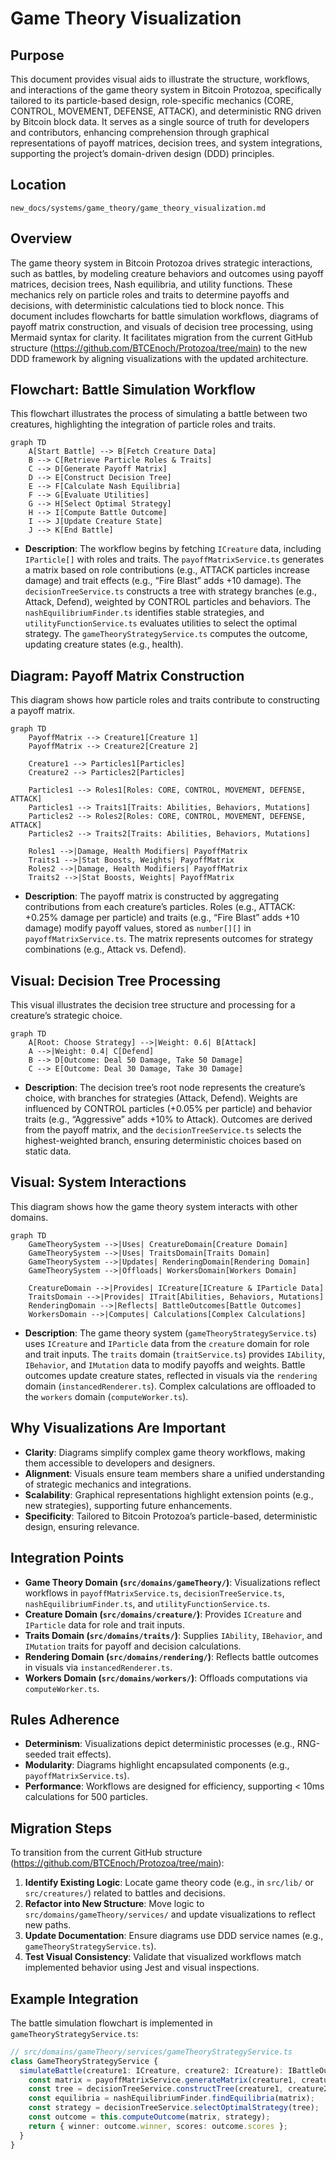 
# Game Theory Visualization

## Purpose
This document provides visual aids to illustrate the structure, workflows, and interactions of the game theory system in Bitcoin Protozoa, specifically tailored to its particle-based design, role-specific mechanics (CORE, CONTROL, MOVEMENT, DEFENSE, ATTACK), and deterministic RNG driven by Bitcoin block data. It serves as a single source of truth for developers and contributors, enhancing comprehension through graphical representations of payoff matrices, decision trees, and system integrations, supporting the project’s domain-driven design (DDD) principles.

## Location
`new_docs/systems/game_theory/game_theory_visualization.md`

## Overview
The game theory system in Bitcoin Protozoa drives strategic interactions, such as battles, by modeling creature behaviors and outcomes using payoff matrices, decision trees, Nash equilibria, and utility functions. These mechanics rely on particle roles and traits to determine payoffs and decisions, with deterministic calculations tied to block nonce. This document includes flowcharts for battle simulation workflows, diagrams of payoff matrix construction, and visuals of decision tree processing, using Mermaid syntax for clarity. It facilitates migration from the current GitHub structure (https://github.com/BTCEnoch/Protozoa/tree/main) to the new DDD framework by aligning visualizations with the updated architecture.

## Flowchart: Battle Simulation Workflow
This flowchart illustrates the process of simulating a battle between two creatures, highlighting the integration of particle roles and traits.

```mermaid
graph TD
    A[Start Battle] --> B[Fetch Creature Data]
    B --> C[Retrieve Particle Roles & Traits]
    C --> D[Generate Payoff Matrix]
    D --> E[Construct Decision Tree]
    E --> F[Calculate Nash Equilibria]
    F --> G[Evaluate Utilities]
    G --> H[Select Optimal Strategy]
    H --> I[Compute Battle Outcome]
    I --> J[Update Creature State]
    J --> K[End Battle]
```

- **Description**: The workflow begins by fetching `ICreature` data, including `IParticle[]` with roles and traits. The `payoffMatrixService.ts` generates a matrix based on role contributions (e.g., ATTACK particles increase damage) and trait effects (e.g., “Fire Blast” adds +10 damage). The `decisionTreeService.ts` constructs a tree with strategy branches (e.g., Attack, Defend), weighted by CONTROL particles and behaviors. The `nashEquilibriumFinder.ts` identifies stable strategies, and `utilityFunctionService.ts` evaluates utilities to select the optimal strategy. The `gameTheoryStrategyService.ts` computes the outcome, updating creature states (e.g., health).

## Diagram: Payoff Matrix Construction
This diagram shows how particle roles and traits contribute to constructing a payoff matrix.

```mermaid
graph TD
    PayoffMatrix --> Creature1[Creature 1]
    PayoffMatrix --> Creature2[Creature 2]

    Creature1 --> Particles1[Particles]
    Creature2 --> Particles2[Particles]

    Particles1 --> Roles1[Roles: CORE, CONTROL, MOVEMENT, DEFENSE, ATTACK]
    Particles1 --> Traits1[Traits: Abilities, Behaviors, Mutations]
    Particles2 --> Roles2[Roles: CORE, CONTROL, MOVEMENT, DEFENSE, ATTACK]
    Particles2 --> Traits2[Traits: Abilities, Behaviors, Mutations]

    Roles1 -->|Damage, Health Modifiers| PayoffMatrix
    Traits1 -->|Stat Boosts, Weights| PayoffMatrix
    Roles2 -->|Damage, Health Modifiers| PayoffMatrix
    Traits2 -->|Stat Boosts, Weights| PayoffMatrix
```

- **Description**: The payoff matrix is constructed by aggregating contributions from each creature’s particles. Roles (e.g., ATTACK: +0.25% damage per particle) and traits (e.g., “Fire Blast” adds +10 damage) modify payoff values, stored as `number[][]` in `payoffMatrixService.ts`. The matrix represents outcomes for strategy combinations (e.g., Attack vs. Defend).

## Visual: Decision Tree Processing
This visual illustrates the decision tree structure and processing for a creature’s strategic choice.

```mermaid
graph TD
    A[Root: Choose Strategy] -->|Weight: 0.6| B[Attack]
    A -->|Weight: 0.4| C[Defend]
    B --> D[Outcome: Deal 50 Damage, Take 50 Damage]
    C --> E[Outcome: Deal 30 Damage, Take 30 Damage]
```

- **Description**: The decision tree’s root node represents the creature’s choice, with branches for strategies (Attack, Defend). Weights are influenced by CONTROL particles (+0.05% per particle) and behavior traits (e.g., “Aggressive” adds +10% to Attack). Outcomes are derived from the payoff matrix, and the `decisionTreeService.ts` selects the highest-weighted branch, ensuring deterministic choices based on static data.

## Visual: System Interactions
This diagram shows how the game theory system interacts with other domains.

```mermaid
graph TD
    GameTheorySystem -->|Uses| CreatureDomain[Creature Domain]
    GameTheorySystem -->|Uses| TraitsDomain[Traits Domain]
    GameTheorySystem -->|Updates| RenderingDomain[Rendering Domain]
    GameTheorySystem -->|Offloads| WorkersDomain[Workers Domain]

    CreatureDomain -->|Provides| ICreature[ICreature & IParticle Data]
    TraitsDomain -->|Provides| ITrait[Abilities, Behaviors, Mutations]
    RenderingDomain -->|Reflects| BattleOutcomes[Battle Outcomes]
    WorkersDomain -->|Computes| Calculations[Complex Calculations]
```

- **Description**: The game theory system (`gameTheoryStrategyService.ts`) uses `ICreature` and `IParticle` data from the `creature` domain for role and trait inputs. The `traits` domain (`traitService.ts`) provides `IAbility`, `IBehavior`, and `IMutation` data to modify payoffs and weights. Battle outcomes update creature states, reflected in visuals via the `rendering` domain (`instancedRenderer.ts`). Complex calculations are offloaded to the `workers` domain (`computeWorker.ts`).

## Why Visualizations Are Important
- **Clarity**: Diagrams simplify complex game theory workflows, making them accessible to developers and designers.
- **Alignment**: Visuals ensure team members share a unified understanding of strategic mechanics and integrations.
- **Scalability**: Graphical representations highlight extension points (e.g., new strategies), supporting future enhancements.
- **Specificity**: Tailored to Bitcoin Protozoa’s particle-based, deterministic design, ensuring relevance.

## Integration Points
- **Game Theory Domain (`src/domains/gameTheory/`)**: Visualizations reflect workflows in `payoffMatrixService.ts`, `decisionTreeService.ts`, `nashEquilibriumFinder.ts`, and `utilityFunctionService.ts`.
- **Creature Domain (`src/domains/creature/`)**: Provides `ICreature` and `IParticle` data for role and trait inputs.
- **Traits Domain (`src/domains/traits/`)**: Supplies `IAbility`, `IBehavior`, and `IMutation` traits for payoff and decision calculations.
- **Rendering Domain (`src/domains/rendering/`)**: Reflects battle outcomes in visuals via `instancedRenderer.ts`.
- **Workers Domain (`src/domains/workers/`)**: Offloads computations via `computeWorker.ts`.

## Rules Adherence
- **Determinism**: Visualizations depict deterministic processes (e.g., RNG-seeded trait effects).
- **Modularity**: Diagrams highlight encapsulated components (e.g., `payoffMatrixService.ts`).
- **Performance**: Workflows are designed for efficiency, supporting < 10ms calculations for 500 particles.

## Migration Steps
To transition from the current GitHub structure (https://github.com/BTCEnoch/Protozoa/tree/main):
1. **Identify Existing Logic**: Locate game theory code (e.g., in `src/lib/` or `src/creatures/`) related to battles and decisions.
2. **Refactor into New Structure**: Move logic to `src/domains/gameTheory/services/` and update visualizations to reflect new paths.
3. **Update Documentation**: Ensure diagrams use DDD service names (e.g., `gameTheoryStrategyService.ts`).
4. **Test Visual Consistency**: Validate that visualized workflows match implemented behavior using Jest and visual inspections.

## Example Integration
The battle simulation flowchart is implemented in `gameTheoryStrategyService.ts`:
```typescript
// src/domains/gameTheory/services/gameTheoryStrategyService.ts
class GameTheoryStrategyService {
  simulateBattle(creature1: ICreature, creature2: ICreature): IBattleOutcome {
    const matrix = payoffMatrixService.generateMatrix(creature1, creature2);
    const tree = decisionTreeService.constructTree(creature1, creature2);
    const equilibria = nashEquilibriumFinder.findEquilibria(matrix);
    const strategy = decisionTreeService.selectOptimalStrategy(tree);
    const outcome = this.computeOutcome(matrix, strategy);
    return { winner: outcome.winner, scores: outcome.scores };
  }
}
```


